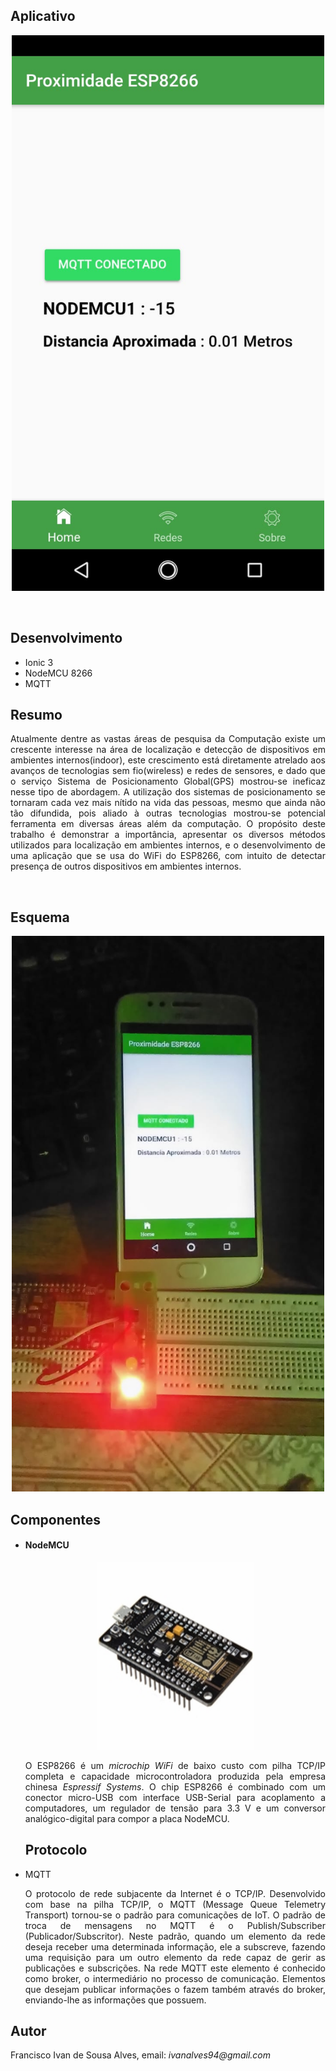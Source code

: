 <h2>Aplicativo</h2>

<p align="center"><img src="https://raw.githubusercontent.com/ivanmpe/app-prox-nodemcu/master/Telas/1.jpeg" width="500" height="889" /></p>

</br>
<h2>Desenvolvimento</h2>
<ul>
	  <li> Ionic 3 </li>
 	  <li> NodeMCU 8266 </li>
 	  <li> MQTT </li>
</ul>

<h2>Resumo</h2>
<p align="justify" >Atualmente dentre as vastas áreas de pesquisa da Computação
existe um crescente interesse na área de localização e detecção
de dispositivos em ambientes internos(indoor), este
crescimento está diretamente atrelado aos avanços de
tecnologias sem fio(wireless) e redes de sensores, e dado que
o serviço Sistema de Posicionamento Global(GPS) mostrou-se
ineficaz nesse tipo de abordagem. A utilização dos sistemas
de posicionamento se tornaram cada vez mais nítido na vida
das pessoas, mesmo que ainda não tão difundida, pois aliado à
outras tecnologias mostrou-se potencial ferramenta em
diversas áreas além da computação. O propósito deste
trabalho é demonstrar a importância, apresentar os diversos
métodos utilizados para localização em ambientes internos, e
o desenvolvimento de uma aplicação que se usa do WiFi do
ESP8266, com intuito de detectar presença de outros
dispositivos em ambientes internos. </p>
<br>
<h2>Esquema</h2>
<p align="center"><img src="https://raw.githubusercontent.com/ivanmpe/app-prox-nodemcu/master/Telas/esquema.jpeg" width="500" height="889" /></p>

<h2>Componentes</h2>
<ul>
<li><h4>NodeMCU</h4></li>

<p align="center"><img src="https://raw.githubusercontent.com/ivanmpe/app-prox-nodemcu/master/Telas/nodemcu.jpg" width="250" height="300" /></p>

<p align="justify">
  O ESP8266 é um <i>microchip WiFi</i> de baixo custo com pilha TCP/IP completa e capacidade microcontroladora produzida pela empresa chinesa <i>Espressif Systems</i>. O chip ESP8266 é combinado com um conector micro-USB com interface USB-Serial para acoplamento a computadores, um regulador de tensão para 3.3 V e um conversor analógico-digital para compor a placa NodeMCU.
</p>

<h2>Protocolo</h2>
<li> MQTT </li>
<p align="justify">
  O protocolo de rede subjacente da Internet é o TCP/IP. Desenvolvido com base na pilha TCP/IP, o MQTT (Message Queue Telemetry Transport) tornou-se o padrão para comunicações de IoT.
O padrão de troca de mensagens no MQTT é o Publish/Subscriber (Publicador/Subscritor). Neste padrão, quando um elemento da rede deseja receber uma determinada informação, ele a subscreve, fazendo uma requisição para um outro elemento da rede capaz de gerir as publicações e subscrições. Na rede MQTT este elemento é conhecido como broker, o intermediário no processo de comunicação. Elementos que desejam publicar informações o fazem também através do broker, enviando-lhe as informações que possuem.
<p>  
</ul>
<h2>Autor</h2>
<p>Francisco Ivan de Sousa Alves, email: <i>ivanalves94@gmail.com</i></p>
 
